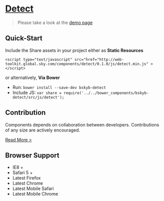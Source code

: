 [Detect](http://skyglobal.github.io/detect/)
========================

> Please take a look at the [demo page](http://skyglobal.github.io/detect/)


## Quick-Start

Include the Share assets in your project either as **Static Resources**

```
<script type="text/javascript" src="href="http://web-toolkit.global.sky.com/components/detect/0.1.0/js/detect.min.js" ></script>
```

or alternatively, **Via Bower**

 * Run: `bower install --save-dev bskyb-detect`
 * Include JS: `var share = require('../../bower_components/bskyb-detect/src/js/detect');`


## Contribution

Components depends on collaboration between developers. Contributions of any size are actively encouraged.

[Read More >](CONTRIBUTING.md)

## Browser Support

 * IE8 +
 * Safari 5 +
 * Latest Firefox
 * Latest Chrome
 * Latest Mobile Safari
 * Latest Mobile Chrome